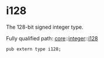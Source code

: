 # i128

The 128-bit signed integer type.

Fully qualified path: [core](./core.md)::[integer](./core-integer.md)::[i128](./core-integer-i128.md)

<pre><code class="language-cairo">pub extern type i128;</code></pre>

